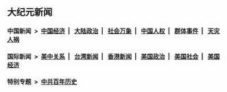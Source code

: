 ## 大纪元新闻

#### 中国新闻 &nbsp;>&nbsp; [中国经济](indexes/ncid283/README.md?07220045) &nbsp;| &nbsp; [大陆政治](indexes/ncid277/README.md?07220045) &nbsp;| &nbsp; [社会万象](indexes/ncid282/README.md?07220045) &nbsp;| &nbsp; [中国人权](indexes/ncid278/README.md?07220045) &nbsp;| &nbsp; [群体事件](indexes/ncid279/README.md?07220045) &nbsp;| &nbsp; [天灾人祸](indexes/ncid280/README.md?07220045)

#### 国际新闻 &nbsp;>&nbsp; [美中关系](indexes/nf1412576/README.md?07220045) &nbsp;| &nbsp; [台湾新闻](indexes/ncid1349361/README.md?07220045) &nbsp;| &nbsp; [香港新闻](indexes/ncid1349362/README.md?07220045) &nbsp;| &nbsp; [美国政治](indexes/ncid1078159/README.md?07220045) &nbsp;| &nbsp; [美国社会](indexes/ncid1078160/README.md?07220045) &nbsp;| &nbsp; [美国经济](indexes/ncid1078158/README.md?07220045)

#### 特别专题 &nbsp;>&nbsp; [中共百年历史](https://github.com/easy2view/epoch-special/blob/master/README.md?07220045)  
